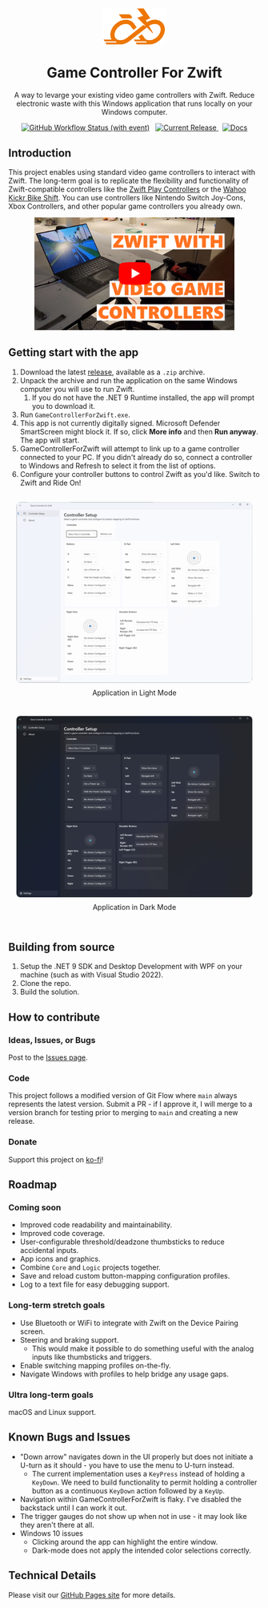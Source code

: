 <p align="center">
  <img width="128" align="center" src="docs/assets/images/logo.png">
</p>
<h1 align="center">
  Game Controller For Zwift
</h1>

<p align="center">
  A way to levarge your existing video game controllers with Zwift. Reduce electronic waste with this Windows application that runs locally on your Windows computer.
</p>

<p align="center">
  <a href="https://github.com/VoltageSolutions/GameControllerForZwift/actions/workflows/merge.yml"><img alt="GitHub Workflow Status (with event)" src="https://img.shields.io/github/actions/workflow/status/VoltageSolutions/GameControllerForZwift/merge.yml"></a>
  &nbsp;
 <a href="https://github.com/VoltageSolutions/GameControllerForZwift/releases">
    <img alt="Current Release" src="https://img.shields.io/github/release/VoltageSolutions/GameControllerForZwift.svg"/>
  </a>
  &nbsp;
  <a href="https://VoltageSolutions.github.io/GameControllerForZwift" title="Docs"><img title="Docs" src="https://img.shields.io/github/actions/workflow/status/VoltageSolutions/GameControllerForZwift/publish_docs.yml"/></a>
</p>

## Introduction

This project enables using standard video game controllers to interact with Zwift. The long-term goal is to replicate the flexibility and functionality of Zwift-compatible controllers like the [Zwift Play Controllers](https://us.zwift.com/products/zwift-play?variant=43737779896576) or the [Wahoo Kickr Bike Shift](https://www.wahoofitness.com/devices/indoor-cycling/smart-bikes/kickr-bike-shift-buy). You can use controllers like Nintendo Switch Joy-Cons, Xbox Controllers, and other popular game controllers you already own.

<p align="center">
  <a href="https://www.youtube.com/watch?v=mYImJKFE6OI">
      <img src="./docs/assets/images/thumbnail_preview.png" width="400">
  </a>
</p>

## Getting start with the app

1. Download the latest [release](https://github.com/VoltageSolutions/GameControllerForZwift/releases), available as a `.zip` archive.
1. Unpack the archive and run the application on the same Windows computer you will use to run Zwift.
    1. If you do not have the .NET 9 Runtime installed, the app will prompt you to download it.
1. Run `GameControllerForZwift.exe`.
1. This app is not currently digitally signed. Microsoft Defender SmartScreen might block it. If so, click **More info** and then **Run anyway**. The app will start.
1. GameControllerForZwift will attempt to link up to a game controller connected to your PC. If you didn't already do so, connect a controller to Windows and Refresh to select it from the list of options.
1. Configure your controller buttons to control Zwift as you'd like. Switch to Zwift and Ride On!

<div style="display: flex; flex-wrap: wrap; gap: 24px; justify-content: center; max-width: 100%; padding: 16px;">
  <div style="flex: 1 1 calc(50% - 16px); min-width: 300px; max-width: 600px; text-align: center;">
    <img src="docs/assets/images/homescreen_lightmode.png" alt="Image 1" style="width: 100%; height: auto; border-radius: 8px;">
    <p style="margin-top: 8px;">Application in Light Mode</p>
  </div>
  <div style="flex: 1 1 calc(50% - 16px); min-width: 300px; max-width: 600px; text-align: center;">
    <img src="docs/assets/images/homescreen_darkmode.png" alt="Image 2" style="width: 100%; height: auto; border-radius: 8px;">
    <p style="margin-top: 8px;">Application in Dark Mode</p>
  </div>
</div>

## Building from source

1. Setup the .NET 9 SDK and Desktop Development with WPF on your machine (such as with Visual Studio 2022).
1. Clone the repo.
1. Build the solution.

## How to contribute

### Ideas, Issues, or Bugs

Post to the [Issues page](https://github.com/VoltageSolutions/GameControllerForZwift/issues).

### Code

This project follows a modified version of Git Flow where `main` always represents the latest version. Submit a PR - if I approve it, I will merge to a version branch for testing prior to merging to `main` and creating a new release.

### Donate

Support this project on [ko-fi](https://ko-fi.com/voltagesolutions)!

## Roadmap

### Coming soon

- Improved code readability and maintainability.
- Improved code coverage.
- User-configurable threshold/deadzone thumbsticks to reduce accidental inputs.
- App icons and graphics.
- Combine `Core` and `Logic` projects together.
- Save and reload custom button-mapping configuration profiles.
- Log to a text file for easy debugging support.

### Long-term stretch goals

- Use Bluetooth or WiFi to integrate with Zwift on the Device Pairing screen.
- Steering and braking support.
  - This would make it possible to do something useful with the analog inputs like thumbsticks and triggers.
- Enable switching mapping profiles on-the-fly.
- Navigate Windows with profiles to help bridge any usage gaps.

### Ultra long-term goals

macOS and Linux support.

## Known Bugs and Issues

- "Down arrow" navigates down in the UI properly but does not initiate a U-turn as it should - you have to use the menu to U-turn instead.
  - The current implementation uses a `KeyPress` instead of holding a `KeyDown`. We need to build functionality to permit holding a controller button as a continuous `KeyDown` action followed by a `KeyUp`.
- Navigation within GameControllerForZwift is flaky. I've disabled the backstack until I can work it out.
- The trigger gauges do not show up when not in use - it may look like they aren't there at all.
- Windows 10 issues
  - Clicking around the app can highlight the entire window.
  - Dark-mode does not apply the intended color selections correctly.

## Technical Details

Please visit our [GitHub Pages site](https://VoltageSolutions.github.io/GameControllerForZwift) for more details.
